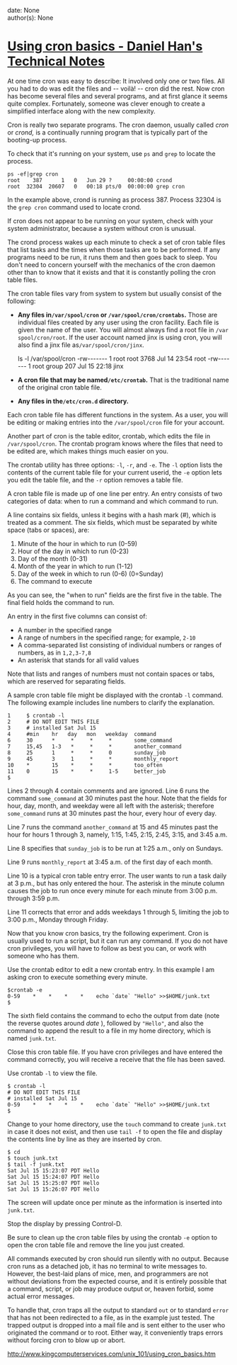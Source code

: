 
date: None  
author(s): None  

# [Using cron basics - Daniel Han's Technical Notes](https://sites.google.com/site/xiangyangsite/home/technical-tips/linux-unix/administrations/cron/using-cron-basics)

At one time cron was easy to describe: It involved only one or two files. All you had to do was edit the files and -- voilà! -- cron did the rest. Now cron has become several files and several programs, and at first glance it seems quite complex. Fortunately, someone was clever enough to create a simplified interface along with the new complexity.

Cron is really two separate programs. The cron daemon, usually called _cron_ or _crond,_ is a continually running program that is typically part of the booting-up process.

To check that it's running on your system, use `ps` and `grep` to locate the process.
    
    
    ps -ef|grep cron
    root    387      1   0   Jun 29 ?     00:00:00 crond
    root  32304  20607   0   00:18 pts/0  00:00:00 grep cron
    

In the example above, crond is running as process 387. Process 32304 is the `grep cron` command used to locate crond.

If cron does not appear to be running on your system, check with your system administrator, because a system without cron is unusual.

The crond process wakes up each minute to check a set of cron table files that list tasks and the times when those tasks are to be performed. If any programs need to be run, it runs them and then goes back to sleep. You don't need to concern yourself with the mechanics of the cron daemon other than to know that it exists and that it is constantly polling the cron table files.

The cron table files vary from system to system but usually consist of the following:

  *  **Any files in`/var/spool/cron` or `/var/spool/cron/crontabs`.** Those are individual files created by any user using the cron facility. Each file is given the name of the user. You will almost always find a root file in `/var spool/cron/root`. If the user account named jinx is using cron, you will also find a jinx file as`/var/spool/cron/jinx`.
    
        ls -l /var/spool/cron
    -rw-------   1  root    root          3768 Jul 14  23:54  root
    -rw-------   1  root    group          207 Jul 15  22:18  jinx
    

  * **A cron file that may be named`/etc/crontab`.** That is the traditional name of the original cron table file.
  *  **Any files in the`/etc/cron.d` directory.**



Each cron table file has different functions in the system. As a user, you will be editing or making entries into the `/var/spool/cron` file for your account.

Another part of cron is the table editor, crontab, which edits the file in `/var/spool/cron`. The crontab program knows where the files that need to be edited are, which makes things much easier on you.

The crontab utility has three options: `-l`, `-r`, and `-e`. The `-l` option lists the contents of the current table file for your current userid, the `-e` option lets you edit the table file, and the `-r` option removes a table file.

A cron table file is made up of one line per entry. An entry consists of two categories of data: when to run a command and which command to run.

A line contains six fields, unless it begins with a hash mark (#), which is treated as a comment. The six fields, which must be separated by white space (tabs or spaces), are:

  1. Minute of the hour in which to run (0-59)
  2. Hour of the day in which to run (0-23)
  3. Day of the month (0-31)
  4. Month of the year in which to run (1-12)
  5. Day of the week in which to run (0-6) (0=Sunday)
  6. The command to execute



As you can see, the "when to run" fields are the first five in the table. The final field holds the command to run.

An entry in the first five columns can consist of:

  * A number in the specified range
  * A range of numbers in the specified range; for example, `2-10`
  * A comma-separated list consisting of individual numbers or ranges of numbers, as in `1,2,3-7,8`
  * An asterisk that stands for all valid values



Note that lists and ranges of numbers must not contain spaces or tabs, which are reserved for separating fields.

A sample cron table file might be displayed with the crontab `-l` command. The following example includes line numbers to clarify the explanation.
    
    
    1     $ crontab -l
    2     # DO NOT EDIT THIS FILE
    3     # installed Sat Jul 15
    4     #min    hr   day   mon   weekday  command
    6     30      *     *     *     *       some_command
    7     15,45   1-3   *     *     *       another_command
    8     25      1     *     *     0       sunday_job
    9     45      3     1     *     *       monthly_report
    10    *       15    *     *     *       too_often
    11    0       15    *     *     1-5     better_job
    $
    

Lines 2 through 4 contain comments and are ignored. Line 6 runs the command `some_command` at 30 minutes past the hour. Note that the fields for hour, day, month, and weekday were all left with the asterisk; therefore `some_command` runs at 30 minutes past the hour, every hour of every day.

Line 7 runs the command `another_command` at 15 and 45 minutes past the hour for hours 1 through 3, namely, 1:15, 1:45, 2:15, 2:45, 3:15, and 3:45 a.m.

Line 8 specifies that `sunday_job` is to be run at 1:25 a.m., only on Sundays.

Line 9 runs `monthly_report` at 3:45 a.m. of the first day of each month.

Line 10 is a typical cron table entry error. The user wants to run a task daily at 3 p.m., but has only entered the hour. The asterisk in the minute column causes the job to run once every minute for each minute from 3:00 p.m. through 3:59 p.m.

Line 11 corrects that error and adds weekdays 1 through 5, limiting the job to 3:00 p.m., Monday through Friday.

Now that you know cron basics, try the following experiment. Cron is usually used to run a script, but it can run any command. If you do not have cron privileges, you will have to follow as best you can, or work with someone who has them.

Use the crontab editor to edit a new crontab entry. In this example I am asking cron to execute something every minute.
    
    
    $crontab -e
    0-59    *    *    *    *    echo `date` "Hello" >>$HOME/junk.txt
    $
    

The sixth field contains the command to echo the output from date (note the reverse quotes around _date_ ), followed by `"Hello"`, and also the command to append the result to a file in my home directory, which is named `junk.txt`.

Close this cron table file. If you have cron privileges and have entered the command correctly, you will receive a receive that the file has been saved.

Use crontab `-l` to view the file.
    
    
    $ crontab -l
    # DO NOT EDIT THIS FILE
    # installed Sat Jul 15
    0-59    *    *    *    *    echo `date` "Hello" >>$HOME/junk.txt
    $
    

Change to your home directory, use the `touch` command to create `junk.txt` in case it does not exist, and then use `tail -f` to open the file and display the contents line by line as they are inserted by cron.
    
    
    $ cd
    $ touch junk.txt
    $ tail -f junk.txt
    Sat Jul 15 15:23:07 PDT Hello
    Sat Jul 15 15:24:07 PDT Hello
    Sat Jul 15 15:25:07 PDT Hello
    Sat Jul 15 15:26:07 PDT Hello
    

The screen will update once per minute as the information is inserted into `junk.txt`.

Stop the display by pressing Control-D.

Be sure to clean up the cron table files by using the crontab `-e` option to open the cron table file and remove the line you just created.

All commands executed by cron should run silently with no output. Because cron runs as a detached job, it has no terminal to write messages to. However, the best-laid plans of mice, men, and programmers are not without deviations from the expected course, and it is entirely possible that a command, script, or job may produce output or, heaven forbid, some actual error messages.

To handle that, cron traps all the output to standard `out` or to standard `error` that has not been redirected to a file, as in the example just tested. The trapped output is dropped into a mail file and is sent either to the user who originated the command or to root. Either way, it conveniently traps errors without forcing cron to blow up or abort.

<http://www.kingcomputerservices.com/unix_101/using_cron_basics.htm>

